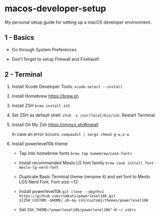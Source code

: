 # macos-developer-setup
My personal setup guide for setting up a macOS developer environment.

## 1 - Basics

- Go through System Preferences

- Don't forget to setup Firewall and FireVault!

## 2 - Terminal

1. Install Xcode Developer Tools: `xcode-select --install`

2. Install Homebrew https://brew.sh

3. Install ZSH `brew install zsh`

4. Set ZSH as default shell: `chsh -s /usr/local/bin/zsh`. Restart Terminal.

5. Install Oh My Zsh https://ohmyz.sh/#install
    
    In case an error occurs: `compaudit | xargs chmod g-w,o-w`
    
6. Install powerlevel10k theme

   - Tap into homebrew fonts `brew tap homebrew/cask-fonts`
  
   - Install recommended Meslo LG font family `brew cask install font-meslo-lg-nerd-font`
   
   - Duplicate Basic Terminal theme (rename it) and set font to Meslo LGS Nerd Font. Font size ~13
   
   - Install powerlevel10k `git clone --depth=1 https://github.com/romkatv/powerlevel10k.git ${ZSH_CUSTOM:-$HOME/.oh-my-zsh/custom}/themes/powerlevel10k`
   
   - Set `ZSH_THEME="powerlevel10k/powerlevel10k"` in `~/.zshrc`
   
